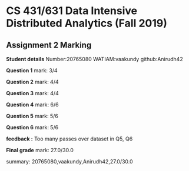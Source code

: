 # CS 431/631 Data Intensive Distributed Analytics (Fall 2019)
## Assignment 2 Marking

**Student details**
Number:20765080
WATIAM:vaakundy
github:Anirudh42

**Question 1**
mark: 3/4

**Question 2**
mark: 4/4

**Question 3**
mark: 4/4

**Question 4**
mark: 6/6

**Question 5**
mark: 5/6

**Question 6**
mark: 5/6

**feedback :** Too many passes over dataset in Q5, Q6

**Final grade**
mark: 27.0/30.0

summary: 20765080,vaakundy,Anirudh42,27.0/30.0